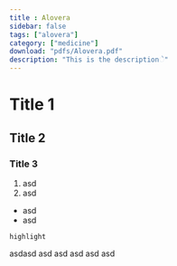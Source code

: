 ```yaml
---
title : Alovera
sidebar: false
tags: ["alovera"]
category: ["medicine"]
download: "pdfs/Alovera.pdf"
description: "This is the descriptionે"
---
```


# Title 1
## Title 2
### Title 3

1. asd
2. asd


* asd
* asd

`highlight`

asdasd
asd
asd
asd
asd
asd
